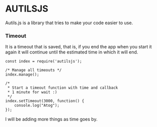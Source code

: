 # AUTILSJS
Autils.js is a library that tries to make your code easier to use.

### Timeout
It is a timeout that is saved, that is, if you end the app when you start it again it will continue until the estimated time in which it will end.
```
const index = require('autilsjs');

/* Manage all timeouts */
index.manage();

/* 
 * Start a timeout function with time and callback
 * 1 minute for wait :)
 */
index.setTimeout(3000, function() {
    console.log("Atog");
});
```

I will be adding more things as time goes by.